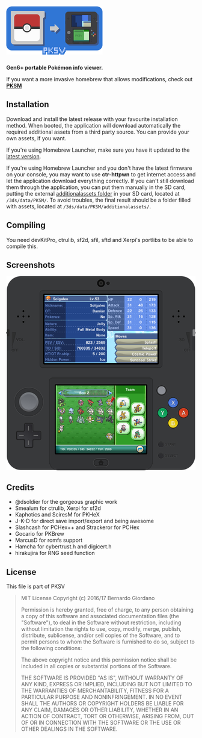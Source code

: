 # ![pksv](assets/banner.png)

**Gen6+ portable Pokémon info viewer.**

If you want a more invasive homebrew that allows modifications, check out [**PKSM**](https://github.com/BernardoGiordano/PKSM/)

## Installation

Download and install the latest release with your favourite installation method. When booted, the application will download automatically the required additional assets from a third party source. You can provide your own assets, if you want.

If you're using Homebrew Launcher, make sure you have it updated to the [latest version](https://smealum.github.io/ninjhax2/starter.zip).

If you're using Homebrew Launcher and you don't have the latest firmware on your console, you may want to use **ctr-httpwn** to get internet access and let the application download everything correctly. If you can't still download them through the application, you can put them manually in the SD card, putting the external [additionalassets folder](https://github.com/dsoldier/PKResources) in your SD card, located at ` /3ds/data/PKSM/ `. To avoid troubles, the final result should be a folder filled with assets, located at ` /3ds/data/PKSM/additionalassets/ `.

## Compiling

You need devKitPro, ctrulib, sf2d, sfil, sftd and Xerpi's portlibs to be able to compile this.

## Screenshots

![pksm](resources/01.png)
 
## Credits

* @dsoldier for the gorgeous graphic work
* Smealum for ctrulib, Xerpi for sf2d
* Kaphotics and SciresM for PKHeX
* J-K-D for direct save import/export and being awesome
* Slashcash for PCHex++ and Strackeror for PCHex
* Gocario for PKBrew
* MarcusD for romfs support
* Hamcha for cybertrust.h and digicert.h
* hirakujira for RNG seed function

## License

This file is part of PKSV

> MIT License
> Copyright (c) 2016/17 Bernardo Giordano
>
> Permission is hereby granted, free of charge, to any person obtaining a copy
> of this software and associated documentation files (the "Software"), to deal
> in the Software without restriction, including without limitation the rights
> to use, copy, modify, merge, publish, distribute, sublicense, and/or sell
> copies of the Software, and to permit persons to whom the Software is
> furnished to do so, subject to the following conditions:
>
> The above copyright notice and this permission notice shall be included in all
> copies or substantial portions of the Software.
>
> THE SOFTWARE IS PROVIDED "AS IS", WITHOUT WARRANTY OF ANY KIND, EXPRESS OR
> IMPLIED, INCLUDING BUT NOT LIMITED TO THE WARRANTIES OF MERCHANTABILITY,
> FITNESS FOR A PARTICULAR PURPOSE AND NONINFRINGEMENT. IN NO EVENT SHALL THE
> AUTHORS OR COPYRIGHT HOLDERS BE LIABLE FOR ANY CLAIM, DAMAGES OR OTHER
> LIABILITY, WHETHER IN AN ACTION OF CONTRACT, TORT OR OTHERWISE, ARISING FROM,
> OUT OF OR IN CONNECTION WITH THE SOFTWARE OR THE USE OR OTHER DEALINGS IN THE
> SOFTWARE.
